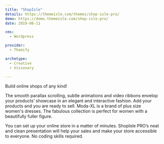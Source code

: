 ```yaml
---
title: "ShopIsle"
details: https://themeisle.com/themes/shop-isle-pro/
demo: https://demo.themeisle.com/shop-isle-pro/
date: 2019-06-11

cms: 
  - Wordpress

provider: 
  - Themify

archetype:
  - Creative
  - Visionary
  
---
```


Build online shops of any kind!

The smooth parallax scrolling, subtle animations and video ribbons envelop your products’ showcase in an elegant and interactive fashion. Add your products and you are ready to sell. Moda-XL is a brand of plus size women's dresses. The fabulous collection is perfect for women with a beautifully fuller figure.

You can set up your online store in a matter of minutes. ShopIsle PRO’s neat and clean presentation will help your sales and make your store accessible to everyone. No coding skills required.